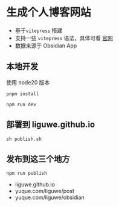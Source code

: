 # 生成个人博客网站

- 基于`vitepress` 搭建
- 支持一些 `vitepress` 语法，具体可看 [官网](https://vitepress.vuejs.org/guide/getting-started.html)
- 数据来源于 Obsidian App

## 本地开发

使用 node20 版本

`pnpm install`

`npm run dev`


## 部署到 liguwe.github.io

`sh publish.sh`

## 发布到这三个地方

`npm run publish`

- liguwe.github.io
- yuque.com/liguwe/post
- yuque.com/liguwe/obsidian





